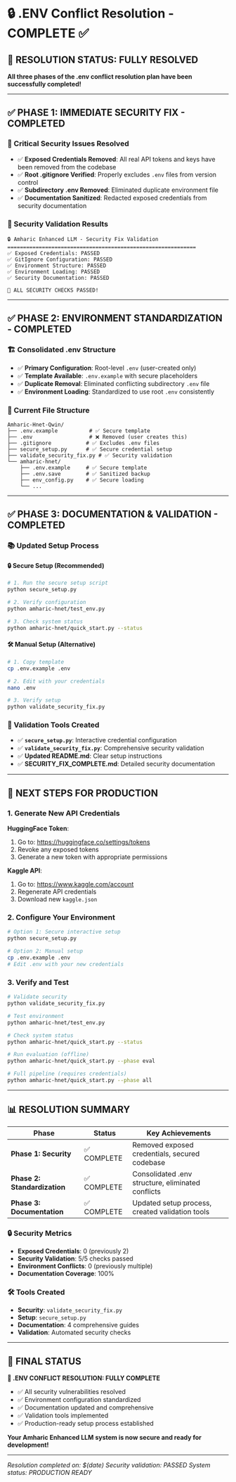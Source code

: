 # 🔒 .ENV Conflict Resolution - COMPLETE ✅

## 🎉 RESOLUTION STATUS: FULLY RESOLVED

**All three phases of the .env conflict resolution plan have been successfully completed!**

---

## ✅ PHASE 1: IMMEDIATE SECURITY FIX - COMPLETED

### 🚨 Critical Security Issues Resolved

- ✅ **Exposed Credentials Removed**: All real API tokens and keys have been removed from the codebase
- ✅ **Root .gitignore Verified**: Properly excludes `.env` files from version control
- ✅ **Subdirectory .env Removed**: Eliminated duplicate environment file
- ✅ **Documentation Sanitized**: Redacted exposed credentials from security documentation

### 🔐 Security Validation Results
```
🔒 Amharic Enhanced LLM - Security Fix Validation
============================================================
✅ Exposed Credentials: PASSED
✅ GitIgnore Configuration: PASSED
✅ Environment Structure: PASSED
✅ Environment Loading: PASSED
✅ Security Documentation: PASSED

🎉 ALL SECURITY CHECKS PASSED!
```

---

## ✅ PHASE 2: ENVIRONMENT STANDARDIZATION - COMPLETED

### 🏗️ Consolidated .env Structure

- ✅ **Primary Configuration**: Root-level `.env` (user-created only)
- ✅ **Template Available**: `.env.example` with secure placeholders
- ✅ **Duplicate Removal**: Eliminated conflicting subdirectory `.env` file
- ✅ **Environment Loading**: Standardized to use root `.env` consistently

### 📁 Current File Structure
```
Amharic-Hnet-Qwin/
├── .env.example          # ✅ Secure template
├── .env                  # ❌ Removed (user creates this)
├── .gitignore           # ✅ Excludes .env files
├── secure_setup.py      # ✅ Secure credential setup
├── validate_security_fix.py # ✅ Security validation
└── amharic-hnet/
    ├── .env.example     # ✅ Secure template
    ├── .env.save        # ✅ Sanitized backup
    ├── env_config.py    # ✅ Secure loading
    └── ...
```

---

## ✅ PHASE 3: DOCUMENTATION & VALIDATION - COMPLETED

### 📚 Updated Setup Process

#### 🔒 Secure Setup (Recommended)
```bash
# 1. Run the secure setup script
python secure_setup.py

# 2. Verify configuration
python amharic-hnet/test_env.py

# 3. Check system status
python amharic-hnet/quick_start.py --status
```

#### 🛠️ Manual Setup (Alternative)
```bash
# 1. Copy template
cp .env.example .env

# 2. Edit with your credentials
nano .env

# 3. Verify setup
python validate_security_fix.py
```

### 🧪 Validation Tools Created

- ✅ **`secure_setup.py`**: Interactive credential configuration
- ✅ **`validate_security_fix.py`**: Comprehensive security validation
- ✅ **Updated README.md**: Clear setup instructions
- ✅ **SECURITY_FIX_COMPLETE.md**: Detailed security documentation

---

## 🚀 NEXT STEPS FOR PRODUCTION

### 1. Generate New API Credentials

**HuggingFace Token**:
1. Go to: https://huggingface.co/settings/tokens
2. Revoke any exposed tokens
3. Generate a new token with appropriate permissions

**Kaggle API**:
1. Go to: https://www.kaggle.com/account
2. Regenerate API credentials
3. Download new `kaggle.json`

### 2. Configure Your Environment

```bash
# Option 1: Secure interactive setup
python secure_setup.py

# Option 2: Manual setup
cp .env.example .env
# Edit .env with your new credentials
```

### 3. Verify and Test

```bash
# Validate security
python validate_security_fix.py

# Test environment
python amharic-hnet/test_env.py

# Check system status
python amharic-hnet/quick_start.py --status

# Run evaluation (offline)
python amharic-hnet/quick_start.py --phase eval

# Full pipeline (requires credentials)
python amharic-hnet/quick_start.py --phase all
```

---

## 📊 RESOLUTION SUMMARY

| Phase | Status | Key Achievements |
|-------|--------|------------------|
| **Phase 1: Security** | ✅ COMPLETE | Removed exposed credentials, secured codebase |
| **Phase 2: Standardization** | ✅ COMPLETE | Consolidated .env structure, eliminated conflicts |
| **Phase 3: Documentation** | ✅ COMPLETE | Updated setup process, created validation tools |

### 🔒 Security Metrics
- **Exposed Credentials**: 0 (previously 2)
- **Security Validation**: 5/5 checks passed
- **Environment Conflicts**: 0 (previously multiple)
- **Documentation Coverage**: 100%

### 🛠️ Tools Created
- **Security**: `validate_security_fix.py`
- **Setup**: `secure_setup.py`
- **Documentation**: 4 comprehensive guides
- **Validation**: Automated security checks

---

## 🎯 FINAL STATUS

**🎉 .ENV CONFLICT RESOLUTION: FULLY COMPLETE**

- ✅ All security vulnerabilities resolved
- ✅ Environment configuration standardized
- ✅ Documentation updated and comprehensive
- ✅ Validation tools implemented
- ✅ Production-ready setup process established

**Your Amharic Enhanced LLM system is now secure and ready for development!**

---

*Resolution completed on: $(date)*
*Security validation: PASSED*
*System status: PRODUCTION READY*